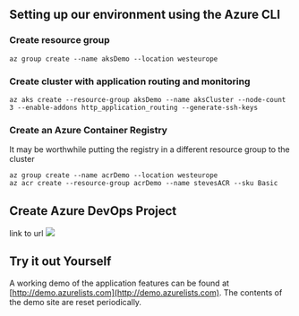 
## Setting up our environment using the Azure CLI

### Create resource group

```
az group create --name aksDemo --location westeurope
```

### Create cluster with application routing and monitoring

```
az aks create --resource-group aksDemo --name aksCluster --node-count 3 --enable-addons http_application_routing --generate-ssh-keys
```

### Create an Azure Container Registry

It may be worthwhile putting the registry in a different resource group to the cluster
```
az group create --name acrDemo --location westeurope
az acr create --resource-group acrDemo --name stevesACR --sku Basic
```



## Create Azure DevOps Project
link to url
![](/images/createproject.png)

## Try it out Yourself
A working demo of the application features can be found at [http://demo.azurelists.com](http://demo.azurelists.com). The contents of the demo site are reset periodically.


